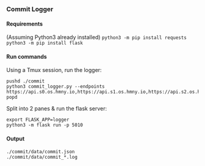 ### Commit Logger

#### Requirements
(Assuming Python3 already installed)
`python3 -m pip install requests`
`python3 -m pip install flask`

#### Run commands
Using a Tmux session, run the logger:
```
pushd ./commit
python3 commit_logger.py --endpoints https://api.s0.os.hmny.io,https://api.s1.os.hmny.io,https://api.s2.os.hmny.io,https://api.s3.os.hmny.io
popd
```
Split into 2 panes & run the flask server:
```
export FLASK_APP=logger
python3 -m flask run -p 5010
```

#### Output
```
./commit/data/commit.json
./commit/data/commit_*.log
```
